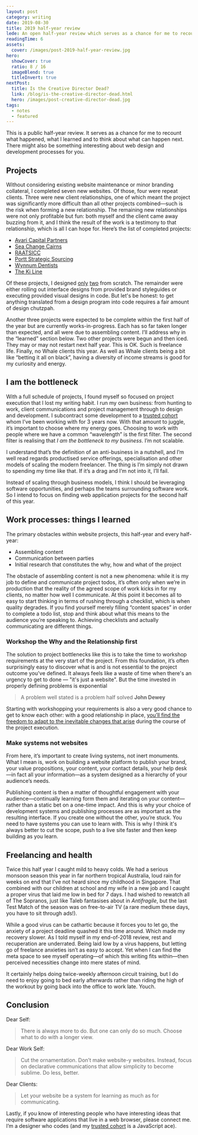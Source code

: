 ```yaml
---
layout: post
category: writing
date: 2019-08-30
title: 2019 half-year review
lede: An open half-year review which serves as a chance for me to recount what happened, what I learned and to think about what can happen next. 
readingTime: 6
assets:
  cover: /images/post-2019-half-year-review.jpg
hero:
  showCover: true
  ratio: 8 / 16
  imageBlend: true
  titleInvert: true
nextPost:
  title: Is the Creative Director Dead?
  link: /blog/is-the-creative-director-dead.html
  hero: /images/post-creative-director-dead.jpg
tags:
  - notes
  - featured
---
```


This is a public half-year review. It serves as a chance for me to recount what happened, what I learned and to think about what can happen next. There might also be something interesting about web design and development processes for you.

<!-- Bear with me, because there’s a fair amount of “I”-ness, but there is . -->

## Projects

Without considering existing website maintenance or minor branding collateral, I completed seven new websites. Of those, four were repeat clients. Three were new client relationships, one of which meant the project was significantly more difficult than all other projects combined—such is the risk when forming a new relationship. The remaining new relationships were not only profitable but fun: both myself and the client came away buzzing from it, and I think the result of the work is a testimony to that relationship, which is all I can hope for. Here’s the list of completed projects:

- [Avari Capital Partners](https://avaricapitalpartners.com.au)
- [Sea Change Cairns](https://www.seachangecairns.com)
- [RAATSICC](https://raatsicc.org.au)
- [Portt Strategic Sourcing](https://www.portt.com/)
- [Wynnum Dentists](https://www.wynnumdentists.com.au)
- [The Ki Line](https://kiwoyke.coach)

Of these projects, I designed [only](https://raatsicc.org.au) [two](https://kiwoyke.coach) from scratch. The remainder were either rolling out interface designs from provided brand styleguides or executing provided visual designs in code. But let's be honest: to get anything translated from a design program into code requires a fair amount of design chutzpah.

Another three projects were expected to be complete within the first half of the year but are currently works-in-progress. Each has so far taken longer than expected, and all were due to assembling content. I’ll address why in the “learned” section below. Two other projects were begun and then iced. They may or may not restart next half year. This is OK. Such is freelance life. Finally, no Whale clients this year. As well as Whale clients being a bit like “betting it all on black”, having a diversity of income streams is good for my curiosity and energy.

## I am the bottleneck

With a full schedule of projects, I found myself so focused on project execution that I lost my writing habit. I run my own business: from hunting to work, client communications and project management through to design and development. I subcontract some development to a [trusted cohort](https://barryph.com) whom I’ve been working with for 3 years now. With that amount to juggle, it’s important to choose where my energy goes. Choosing to work with people where we have a common “wavelength” is the first filter. The second filter is realising that *I am the bottleneck to my business*. I’m not scalable.

I understand that’s the definition of an anti-business in a nutshell, and I’m well read regards productised service offerings, specialisation and other models of scaling the modern freelancer. The thing is I’m simply not drawn to spending my time like that. If it’s a drag and I’m not into it, I’ll fail.

Instead of scaling through business models, I think I should be leveraging software opportunities, and perhaps the teams surrounding software work. So I intend to focus on finding web application projects for the second half of this year. 

<!-- Oh, and here I am back writing. If you can’t explain it, you don’t understand it. Writing clarifies explanation and yields new insight. -->

## Work processes: things I learned

The primary obstacles within website projects, this half-year and every half-year:

- Assembling content
- Communication between parties
- Initial research that constitutes the why, how and what of the project

The obstacle of assembling content is not a new phenomena: while it is my job to define and communicate project todos, it’s often only when we’re in production that the reality of the agreed scope of work kicks in for my clients, no matter how well I communicate. At this point it becomes all to easy to start thinking in terms of rushing through a checklist, which is when quality degrades. If you find yourself merely filling “content spaces” in order to complete a todo list, stop and think about what this means to the audience you’re speaking to. Achieving checklists and actually communicating are different things.

<!-- [I have in my network a few good copy-writers but often, addressing the audience requires specific domain expertise, not the ability to reel off a good paragraph.] -->

### Workshop the Why and the Relationship first

The solution to project bottlenecks like this is to take the time to workshop requirements at the very start of the project. From this foundation, it’s often surprisingly easy to discover what is and is not essential to the project outcome you've defined. It always feels like a waste of time when there's an urgency to get to done — "it's just a website". But the time invested in properly defining problems is exponential 

> A problem well stated is a problem half solved **John Dewey**

Starting with workshopping your requirements is also a very good chance to get to know each other: with a good relationship in place, [you’ll find the freedom to adapt to the inevitable changes that arise](/blog/the-brief-the-scope-and-the-dance.html) during the course of the project execution.

### Make systems not websites

From here, it’s important to create living systems, not inert monuments. What I mean is, work on building a website platform to publish your brand, your value propositions, your content, your contact details, your help desk—in fact all your information—as a system designed as a hierarchy of your audience’s needs. 

Publishing content is then a matter of thoughtful engagement with your audience—continually learning form them and iterating on your content—rather than a static bet on a one-time impact. And this is why your choice of development systems and publishing processes are as important as the resulting interface. If you create one without the other, you’re stuck. You need to have systems you can use to learn with. This is why I think it's always better to cut the scope, push to a live site faster and then keep building as you learn.

## Freelancing and health

Twice this half year I caught mild to heavy colds. We had a serious monsoon season this year in far northern tropical Australia, loud rain for weeks on end that I’ve not heard since my childhood in Singapore. That combined with our children at school and my wife in a new job and I caught a proper virus that laid me low in bed for 7 days. I had wished to rewatch all of The Sopranos, just like Taleb fantasises about in *Antifragile*, but the last Test Match of the season was on free-to-air TV (a rare medium these days, you have to sit through ads!).

While a good virus can be cathartic because it forces you to let go, the anxiety of a project deadline quashed it this time around. Which made my recovery slower. As I told myself in my end-of-2018 review, rest and recuperation are underrated. Being laid low by a virus happens, but letting go of freelance anxieties isn’t as easy to accept. Yet when I can find the meta space to see myself operating—of which this writing fits within—then perceived necessities change into mere states of mind.

It certainly helps doing twice-weekly afternoon circuit training, but I do need to enjoy going to bed early afterwards rather than riding the high of the workout by going back into the office to work late. Youch.

## Conclusion

Dear Self: 

> There is always more to do. But one can only do so much. Choose what to do with a longer view.

Dear Work Self: 

> Cut the ornamentation. Don’t make website-y websites. Instead, focus on declarative communications that allow simplicity to become sublime. Do less, better. 

Dear Clients:

> Let your website be a system for learning as much as for communicating.

<!-- > People care about their problems more than they care about design. Solve their problems, and they’ll learn to care about design. [**Daniel Burka**](https://twitter.com/johnmaeda/status/753744840945442816?s=20) -->

Lastly, if you know of interesting people who have interesting ideas that require software applications that live in a web browser, please connect me. I’m a designer who codes (and my [trusted cohort](https://barryph.com) is a JavaScript ace).
